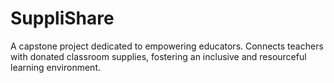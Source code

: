 # SuppliShare
A capstone project dedicated to empowering educators. Connects teachers with donated classroom supplies, fostering an inclusive and resourceful learning environment. 
